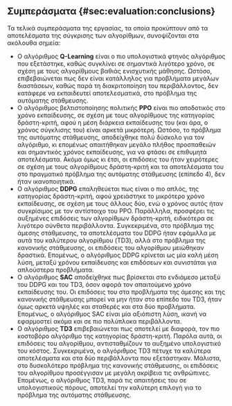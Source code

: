 ## Συμπεράσματα	{#sec:evaluation:conclusions}

Τα τελικά συμπεράσματα της εργασίας, τα οποία προκύπτουν από τα αποτελέσματα της σύγκρισης των αλγορίθμων, συνοψίζονται στα ακόλουθα σημεία:

- Ο αλγόριθμος **Q-Learning** είναι ο πιο υπολογιστικά φτηνός αλγόριθμος που εξετάστηκε, καθώς συγκλίνει σε σημαντικά λιγότερο χρόνο, σε σχέση με τους αλγορίθμους βαθιάς ενισχυτικής μάθησης. Ωστόσο, επιβεβαιώνεται πως δεν είναι κατάλληλος για προβλήματα μεγάλων διαστάσεων, καθώς παρά τη διακριτοποίηση του περιβάλλοντος, δεν κατάφερε να εκπαιδευτεί αποτελεσματικά, στο πρόβλημα της αυτόματης στάθμευσης.
- Ο αλγόριθμος βελτιστοποίησης πολιτικής **PPO** είναι πιο αποδοτικός στο χρόνο εκπαίδευσης, σε σχέση με τους αλγορίθμους της κατηγορίας δράστη-κριτή, αφού η μέση διάρκεια εκπαίδευσης του (και άρα, ο χρόνος σύγκλισης του) είναι αρκετά μικρότερη. Ωστόσο, το πρόβλημα της αυτόματης στάθμευσης, αποδείχθηκε πολύ δύσκολο για τον αλγόριθμο, κι επομένως απαιτήθηκαν μεγάλο πλήθος προσπαθειών και σημαντικός χρόνος εκπαίδευσης, για να φτάσει σε επιθυμητά αποτελέσματα. Ακόμα όμως κι έτσι, οι επιδόσεις του ήταν χειρότερες σε σχέση με τους αλγορίθμους δράστη-κριτή και τα αποτελέσματα του στο πραγματικό πρόβλημα της αυτόματης στάθμευσης (επίπεδο 4), δεν ήταν ικανοποιητικά.
- Ο αλγόριθμος **DDPG** επαληθεύεται πως είναι ο πιο απλός, της κατηγορίας δράστη-κριτή, αφού χρειάστηκε το μικρότερο χρόνο εκπαίδευσης, σε σχέση με τους άλλους δύο, ενώ ο χρόνος αυτός ήταν συγκρίσιμος με τον αντίστοιχο του PPO. Παράλληλα, προσφέρει τις αυξημένες επιδόσεις των αλγορίθμων δράστη-κριτή, ειδικότερα σε λιγότερο σύνθετα περιβάλλοντα. Συγκεκριμένα, στο πρόβλημα της άμεσης στάθμευσης, τα αποτελέσματα του DDPG ήταν εφάμιλλα με αυτά του καλύτερου αλγορίθμου (TD3), αλλά στο πρόβλημα της κανονικής στάθμευσης, οι επιδόσεις του αλγορίθμου μειώθηκαν δραστικά. Επομένως, ο αλγόριθμος DDPG κρίνεται ως μία καλή μέση λύση, μεταξύ χρόνου εκπαίδευσης και επιδόσεων και συνιστάται για απλούστερα προβλήματα.
- Ο αλγόριθμος **SAC** αποδείχθηκε πως βρίσκεται στο ενδιάμεσο μεταξύ του DDPG και του TD3, όσον αφορά τον απαιτούμενο χρόνο εκπαίδευσης του. Οι επιδόσεις του στα προβλήματα της άμεσης και της κανονικής στάθμευσης μπορεί να μην ήταν στο επίπεδο του TD3, ήταν όμως αρκετά υψηλές και σταθερές και στα δύο προβλήματα. Επομένως, ο αλγόριθμος SAC είναι μία αξιόπιστη λύση, ικανή να εφαρμοστεί ακόμα και σε πιο πολύπλοκα περιβάλλοντα.
- Ο αλγόριθμος **TD3** επιβεβαιώνεται πως αποτελεί με διαφορά, τον πιο κοστοβόρο αλγόριθμο της κατηγορίας δράστη-κριτή. Παρόλα αυτά, οι επιδόσεις του αλγορίθμου, αντισταθμίζουν το αυξημένο υπολογιστικό του κόστος. Συγκεκριμένα, ο αλγόριθμος TD3 πέτυχε τα καλύτερα αποτελέσματα και στα δύο περιβάλλοντα που εξετάστηκαν. Μάλιστα, στο δυσκολότερο πρόβλημα της κανονικής στάθμευσης, οι επιδόσεις του αλγορίθμου προσέγγισαν με μεγάλη ακρίβεια τις ανθρώπινες. Επομένως, ο αλγόριθμος TD3, παρά τις απαιτήσεις του σε υπολογιστικούς πόρους, αποτελεί την καλύτερη επιλογή για το πρόβλημα της αυτόματης στάθμευσης.